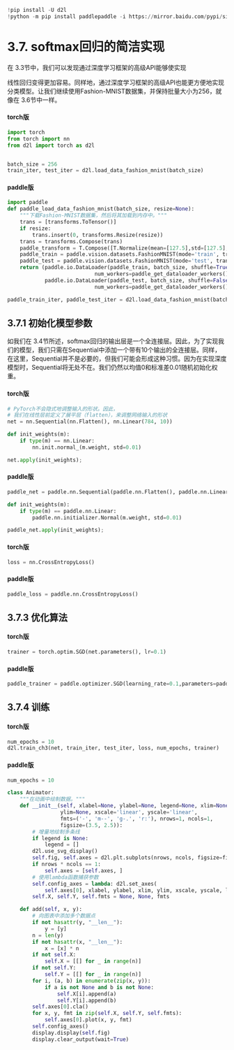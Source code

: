 ```python
!pip install -U d2l
!python -m pip install paddlepaddle -i https://mirror.baidu.com/pypi/simple
```

# 3.7. softmax回归的简洁实现

在 3.3节中，我们可以发现通过深度学习框架的高级API能够使实现

线性回归变得更加容易。同样地，通过深度学习框架的高级API也能更方便地实现分类模型。让我们继续使用Fashion-MNIST数据集，并保持批量大小为256，就像在 3.6节中一样。
#### torch版


```python
import torch
from torch import nn
from d2l import torch as d2l


batch_size = 256
train_iter, test_iter = d2l.load_data_fashion_mnist(batch_size)
```

#### paddle版


```python
import paddle
def paddle_load_data_fashion_mnist(batch_size, resize=None):
    """下载Fashion-MNIST数据集，然后将其加载到内存中。"""
    trans = [transforms.ToTensor()]
    if resize:
        trans.insert(0, transforms.Resize(resize))
    trans = transforms.Compose(trans)
    paddle_transform = T.Compose([T.Normalize(mean=[127.5],std=[127.5],data_format='CHW')])
    paddle_train = paddle.vision.datasets.FashionMNIST(mode='train', transform=paddle_transform)
    paddle_test = paddle.vision.datasets.FashionMNIST(mode='test', transform=paddle_transform)
    return (paddle.io.DataLoader(paddle_train, batch_size, shuffle=True,
                            num_workers=paddle_get_dataloader_workers()),
            paddle.io.DataLoader(paddle_test, batch_size, shuffle=False,
                            num_workers=paddle_get_dataloader_workers()))
```


```python
paddle_train_iter, paddle_test_iter = d2l.load_data_fashion_mnist(batch_size)
```

## 3.7.1 初始化模型参数
如我们在 3.4节所述，softmax回归的输出层是一个全连接层。因此，为了实现我们的模型，我们只需在Sequential中添加一个带有10个输出的全连接层。同样，在这里，Sequential并不是必要的，但我们可能会形成这种习惯。因为在实现深度模型时，Sequential将无处不在。我们仍然以均值0和标准差0.01随机初始化权重。

#### torch版


```python
# PyTorch不会隐式地调整输入的形状。因此，
# 我们在线性层前定义了展平层（flatten），来调整网络输入的形状
net = nn.Sequential(nn.Flatten(), nn.Linear(784, 10))

def init_weights(m):
    if type(m) == nn.Linear:
        nn.init.normal_(m.weight, std=0.01)

net.apply(init_weights);
```

#### paddle版


```python
paddle_net = paddle.nn.Sequential(paddle.nn.Flatten(), paddle.nn.Linear(784, 10))

def init_weights(m):
    if type(m) == paddle.nn.Linear:
        paddle.nn.initializer.Normal(m.weight, std=0.01)

paddle_net.apply(init_weights);
```

#### torch版


```python
loss = nn.CrossEntropyLoss()

```

#### paddle版


```python
paddle_loss = paddle.nn.CrossEntropyLoss()
```

## 3.7.3 优化算法

#### torch版


```python
trainer = torch.optim.SGD(net.parameters(), lr=0.1)
```

#### paddle版


```python
paddle_trainer = paddle.optimizer.SGD(learning_rate=0.1,parameters=paddle_net.parameters())
```

## 3.7.4 训练

#### torch版


```python
num_epochs = 10
d2l.train_ch3(net, train_iter, test_iter, loss, num_epochs, trainer)
```

#### paddle版


```python
num_epochs = 10

class Animator:
    """在动画中绘制数据。"""
    def __init__(self, xlabel=None, ylabel=None, legend=None, xlim=None,
                 ylim=None, xscale='linear', yscale='linear',
                 fmts=('-', 'm--', 'g-.', 'r:'), nrows=1, ncols=1,
                 figsize=(3.5, 2.5)):
        # 增量地绘制多条线
        if legend is None:
            legend = []
        d2l.use_svg_display()
        self.fig, self.axes = d2l.plt.subplots(nrows, ncols, figsize=figsize)
        if nrows * ncols == 1:
            self.axes = [self.axes, ]
        # 使用lambda函数捕获参数
        self.config_axes = lambda: d2l.set_axes(
            self.axes[0], xlabel, ylabel, xlim, ylim, xscale, yscale, legend)
        self.X, self.Y, self.fmts = None, None, fmts

    def add(self, x, y):
        # 向图表中添加多个数据点
        if not hasattr(y, "__len__"):
            y = [y]
        n = len(y)
        if not hasattr(x, "__len__"):
            x = [x] * n
        if not self.X:
            self.X = [[] for _ in range(n)]
        if not self.Y:
            self.Y = [[] for _ in range(n)]
        for i, (a, b) in enumerate(zip(x, y)):
            if a is not None and b is not None:
                self.X[i].append(a)
                self.Y[i].append(b)
        self.axes[0].cla()
        for x, y, fmt in zip(self.X, self.Y, self.fmts):
            self.axes[0].plot(x, y, fmt)
        self.config_axes()
        display.display(self.fig)
        display.clear_output(wait=True)
```
